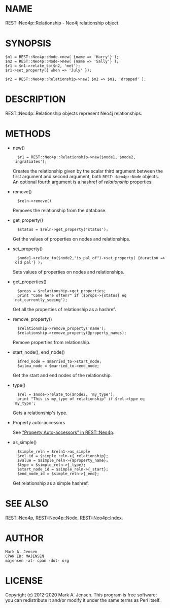 # NAME

REST::Neo4p::Relationship - Neo4j relationship object

# SYNOPSIS

    $n1 = REST::Neo4p::Node->new( {name => 'Harry'} );
    $n2 = REST::Neo4p::Node->new( {name => 'Sally'} );
    $r1 = $n1->relate_to($n2, 'met');
    $r1->set_property({ when => 'July' });

    $r2 = REST::Neo4p::Relationship->new( $n2 => $n1, 'dropped' );

# DESCRIPTION

REST::Neo4p::Relationship objects represent Neo4j relationships.

# METHODS

- new()

        $r1 = REST::Neo4p::Relationship->new($node1, $node2, 'ingratiates');

    Creates the relationship given by the scalar third argument between
    the first argument and second argument, both `REST::Neo4p::Node`
    objects. An optional fourth argument is a hashref of _relationship_ 
    properties.

- remove()

        $reln->remove()

    Removes the relationship from the database.

- get\_property()

        $status = $reln->get_property('status');

    Get the values of properties on nodes and relationships.

- set\_property()

        $node1->relate_to($node2,"is_pal_of")->set_property( {duration => 'old pal'} );

    Sets values of properties on nodes and relationships.

- get\_properties()

        $props = $relationship->get_properties;
        print "Come here often?" if ($props->{status} eq 'not_currently_seeing');

    Get all the properties of relationship as a hashref.

- remove\_property()

        $relationship->remove_property('name');
        $relationship->remove_property(@property_names);

    Remove properties from relationship.

- start\_node(), end\_node()

        $fred_node = $married_to->start_node;
        $wilma_node = $married_to->end_node;

    Get the start and end nodes of the relationship.

- type()

        $rel = $node->relate_to($node2, 'my_type');
        print "This is my_type of relationship" if $rel->type eq 'my_type';

    Gets a relationship's type.

- Property auto-accessors

    See ["Property Auto-accessors" in REST::Neo4p](/lib/REST/Neo4p#Property-Auto-accessors.md).

- as\_simple()

        $simple_reln = $reln1->as_simple
        $rel_id = $simple_reln->{_relationship};
        $value = $simple_reln->{$property_name};
        $type = $simple_reln->{_type};
        $start_node_id = $simple_reln->{_start};
        $end_node_id = $simple_reln->{_end};

    Get relationship as a simple hashref.

# SEE ALSO

[REST::Neo4p](/lib/REST/Neo4p.md), [REST::Neo4p::Node](/lib/REST/Neo4p/Node.md), [REST::Neo4p::Index](/lib/REST/Neo4p/Index.md).

# AUTHOR

    Mark A. Jensen
    CPAN ID: MAJENSEN
    majensen -at- cpan -dot- org

# LICENSE

Copyright (c) 2012-2020 Mark A. Jensen. This program is free software; you
can redistribute it and/or modify it under the same terms as Perl
itself.
